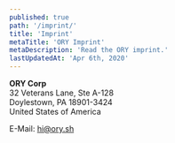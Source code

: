 ```yaml
---
published: true  
path: '/imprint/'  
title: 'Imprint'  
metaTitle: 'ORY Imprint'  
metaDescription: 'Read the ORY imprint.'  
lastUpdatedAt: 'Apr 6th, 2020'  
---
```


**ORY Corp**  
32 Veterans Lane, Ste A-128  
Doylestown, PA 18901-3424  
United States of America  

E-Mail: [hi@ory.sh](mailto:hi@ory.sh)  